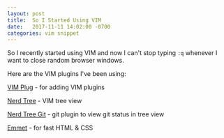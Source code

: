 ```yaml
---
layout: post
title:  So I Started Using VIM
date:   2017-11-11 14:02:00 -0700
categories: vim snippet
---
```


So I recently started using VIM and now I can't stop typing `:q` whenever I want to close random browser windows.

Here are the VIM plugins I've been using:

[VIM Plug][VIM PLUG] - for adding VIM plugins

[VIM PLUG]: https://github.com/junegunn/vim-plug

[Nerd Tree][NERD TREE] - VIM tree view

[NERD TREE]: https://github.com/scrooloose/nerdtree 

[Nerd Tree Git][NERD TREE GIT] - git plugin to view git status in tree view

[NERD TREE GIT]: https://github.com/Xuyuanp/nerdtree-git-plugin

[Emmet][EMMET] - for fast HTML & CSS

[EMMET]: https://github.com/mattn/emmet-vim/

